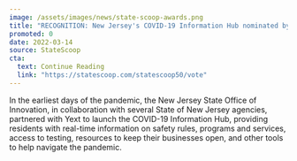 ```yaml
---
image: /assets/images/news/state-scoop-awards.png
title: "RECOGNITION: New Jersey's COVID-19 Information Hub nominated by StateScoop for State IT Innovation of the Year"
promoted: 0
date: 2022-03-14
source: StateScoop
cta:
  text: Continue Reading
  link: "https://statescoop.com/statescoop50/vote"
---
```


In the earliest days of the pandemic, the New Jersey State Office of Innovation, in collaboration with several State of New Jersey agencies, partnered with Yext to launch the COVID-19 Information Hub, providing residents with real-time information on safety rules, programs and services, access to testing, resources to keep their businesses open, and other tools to help navigate the pandemic.
